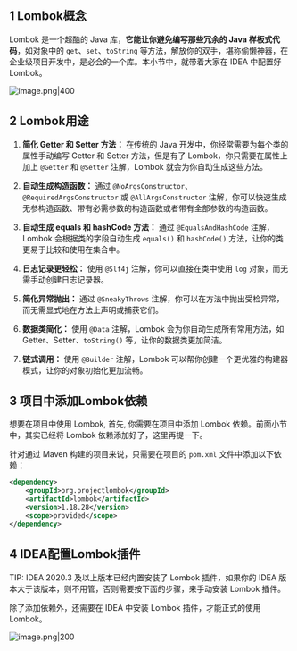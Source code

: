 ## 1 Lombok概念

Lombok 是一个超酷的 Java 库，**它能让你避免编写那些冗余的 Java 样板式代码**，如对象中的 `get`、`set`、`toString` 等方法，解放你的双手，堪称偷懒神器，在企业级项目开发中，是必会的一个库。本小节中，就带着大家在 IDEA 中配置好 Lombok。

![image.png|400](https://my-obsidian-image.oss-cn-guangzhou.aliyuncs.com/2024/04/288725c50062ae36d350f38a51750b70.png)


## 2 Lombok用途

1. **简化 Getter 和 Setter 方法：** 在传统的 Java 开发中，你经常需要为每个类的属性手动编写 Getter 和 Setter 方法，但是有了 Lombok，你只需要在属性上加上 `@Getter` 和 `@Setter` 注解，Lombok 就会为你自动生成这些方法。

2. **自动生成构造函数：** 通过 `@NoArgsConstructor`、`@RequiredArgsConstructor` 或 `@AllArgsConstructor` 注解，你可以快速生成无参构造函数、带有必需参数的构造函数或者带有全部参数的构造函数。

3. **自动生成 equals 和 hashCode 方法：** 通过 `@EqualsAndHashCode` 注解，Lombok 会根据类的字段自动生成 `equals()` 和 `hashCode()` 方法，让你的类更易于比较和使用在集合中。

4. **日志记录更轻松：** 使用 `@Slf4j` 注解，你可以直接在类中使用 `log` 对象，而无需手动创建日志记录器。

5. **简化异常抛出：** 通过 `@SneakyThrows` 注解，你可以在方法中抛出受检异常，而无需显式地在方法上声明或捕获它们。

6. **数据类简化：** 使用 `@Data` 注解，Lombok 会为你自动生成所有常用方法，如 Getter、Setter、`toString()` 等，让你的数据类更加简洁。

7. **链式调用：** 使用 `@Builder` 注解，Lombok 可以帮你创建一个更优雅的构建器模式，让你的对象初始化更加流畅。
## 3 项目中添加Lombok依赖

想要在项目中使用 Lombok, 首先, 你需要在项目中添加 Lombok 依赖。前面小节中，其实已经将 Lombok 依赖添加好了，这里再提一下。

针对通过 Maven 构建的项目来说，只需要在项目的 `pom.xml` 文件中添加以下依赖：
```xml
<dependency>  
    <groupId>org.projectlombok</groupId>  
    <artifactId>lombok</artifactId> 
    <version>1.18.28</version>
	<scope>provided</scope>  
</dependency>
```
## 4 IDEA配置Lombok插件

TIP: IDEA 2020.3 及以上版本已经内置安装了 Lombok 插件，如果你的 IDEA 版本大于该版本，则不用管，否则需要按下面的步骤，来手动安装 Lombok 插件。

除了添加依赖外，还需要在 IDEA 中安装 Lombok 插件，才能正式的使用 Lombok。

![image.png|200](https://my-obsidian-image.oss-cn-guangzhou.aliyuncs.com/2024/04/dffc45b2c1a42b402969110ff1eb80a4.png)
